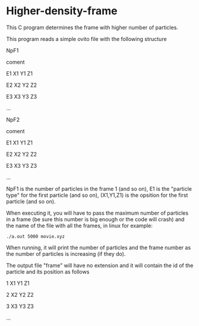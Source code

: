 # Higher-density-frame

This C program determines the frame with higher number of particles.

This program reads a simple ovito file with the following structure


NpF1

  coment

E1 X1 Y1 Z1

E2 X2 Y2 Z2

E3 X3 Y3 Z3

...

NpF2

  coment

E1 X1 Y1 Z1

E2 X2 Y2 Z2

E3 X3 Y3 Z3

...


NpF1 is the number of particles in the frame 1 (and so on), E1 is the "particle type" for the first particle (and so on), (X1,Y1,Z1) is the opsition for the first particle (and so on).

When executing it, you will have to pass the maximum number of particles in a frame (be sure this number is big enough or the code will crash) and the name of the file with all the frames, in linux for example:

`
./a.out 5000 movie.xyz
`

When running, it will print the number of particles and the frame number as the number of particles is increasing (if they do).

The output file "frame" will have no extension and it will contain the id of the particle and its position as follows


1 X1 Y1 Z1

2 X2 Y2 Z2

3 X3 Y3 Z3

...
